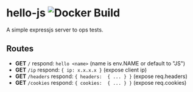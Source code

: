 # hello-js ![Docker Build](https://img.shields.io/docker/build/oliviercuyp/hello-js.svg)

A simple expressjs server to ops tests.

## Routes

- **GET** `/` respond: `hello <name>` (name is env.NAME or default to "JS")
- **GET** `/ip` respond: `{ ip: x.x.x.x }` (expose client ip)
- **GET** `/headers` respond: `{ headers:  { ... } }` (expose req.headers)
- **GET** `/cookies` respond: `{ cookies:  { ... } }` (expose req.cookies)


